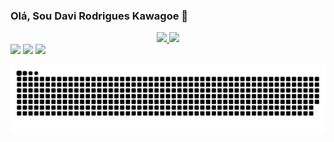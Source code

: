 ### Olá, Sou Davi Rodrigues Kawagoe 👋

<div align="center">
  <a href="https://github.com/RodriguesVDavi">
  <img height="170em" src="https://github-readme-stats.vercel.app/api?username=RodriguesVDavi&show_icons=true&theme=dracula&include_all_commits=true&count_private=true"/>
  <img height="170em" src="https://github-readme-stats.vercel.app/api/top-langs/?username=RodriguesVDavi&layout=compact&langs_count=7&theme=dracula"/>
</div>
  
  <div> 
   <a href="https://instagram.com/davi.v.rodrigues" target="_blank"><img src="https://img.shields.io/badge/-Instagram-%23E4405F?style=for-the-badge&logo=instagram&logoColor=white" target="_blank"></a>
 	 <a href = "mailto:rodrigues.v.davi@gmail.com"><img src="https://img.shields.io/badge/-Gmail-%23333?style=for-the-badge&logo=gmail&logoColor=white" target="_blank"></a>
  <a href="https://www.linkedin.com/in/davi-rodrigues-kawagoe-5247695a" target="_blank"><img src="https://img.shields.io/badge/-LinkedIn-%230077B5?style=for-the-badge&logo=linkedin&logoColor=white" target="_blank"></a> 
 
  ![Snake animation](https://github.com/RodriguesVDavi/RodriguesVDavi/blob/output/github-contribution-grid-snake.svg)
 
</div>
